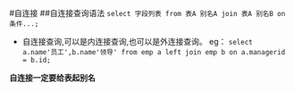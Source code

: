 #自连接
##自连接查询语法
`select 字段列表 from 表A 别名A join 表A 别名B on 条件...;`
* 自连接查询,可以是内连接查询,也可以是外连接查询。
eg：
`select a.name'员工',b.name'领导' from emp a left join emp b on a.managerid = b.id;`

**自连接一定要给表起别名**